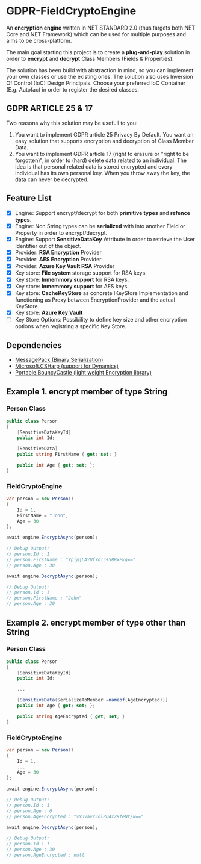# GDPR-FieldCryptoEngine
An **encryption engine** written in NET STANDARD 2.0 (thus targets both NET Core and NET Framework) which can be used for multiple purposes and aims to be cross-platform.

The main goal starting this project is to create a **plug-and-play** solution in order to **encrypt** and **decrypt** Class Members (Fields & Properties).

The solution has been build with abstraction in mind, so you can implement your own classes or use the existing ones.
The solution also uses Inversion Of Control (IoC) Design Principals. Choose your preferred IoC Container (E.g. Autofac) in order to register the desired classes.

## GDPR ARTICLE 25 & 17
Two reasons why this solution may be usefull to you:

1. You want to implement GDPR article 25 Privacy By Default. You want an easy solution that supports encryption and decryption of Class Member Data.
2. You want to implement GDPR article 17 (right to erasure or "right to be forgotten)", in order to (hard) delete data related to an individual. The idea is that personal related data is stored encrypted and every individual has its own personal key. When you throw away the key, the data can never be decrypted.

## Feature List
- [x] Engine: Support encrypt/decrypt for both **primitive types** and **refence types**.
- [x] Engine: Non String types can be **serialized** with into another Field or Property in order to encrypt/decrypt.
- [x] Engine: Support **SensitiveDataKey** Attribute in order to retrieve the User Identifier out of the object.
- [x] Provider: **RSA Encryption** Provider
- [x] Provider: **AES Encryption** Provider
- [x] Provider: **Azure Key Vault RSA** Provider
- [x] Key store: **File system** storage support for RSA keys.
- [x] Key store: **Inmemmory support** for RSA keys.
- [x] Key store: **Inmemmory support** for AES keys.
- [x] Key store: **CacheKeyStore** as concrete IKeyStore Implementation and functioning as Proxy between EncryptionProvider and the actual KeyStore.
- [x] Key store: **Azure Key Vault**
- [ ] Key Store Options: Possibility to define key size and other encryption options when registring a specific Key Store.

## Dependencies
- [MessagePack (Binary Serialization)](https://msgpack.org/) 
- [Microsoft.CSHarp (support for Dynamics)](https://www.nuget.org/packages/Microsoft.CSharp/)
- [Portable.BouncyCastle (light weight Encryption library)](http://www.bouncycastle.org/csharp/)


## Example 1. encrypt member of type String

### Person Class
```csharp
public class Person
{
    [SensitiveDataKeyId]
    public int Id;

    [SensitiveData]
    public string FirstName { get; set; }

    public int Age { get; set; };
}
```

### FieldCryptoEngine
```csharp
var person = new Person()
{
    Id = 1,
    FirstName = "John",
    Age = 30
};

await engine.EncryptAsync(person);

// Debug Output: 
// person.Id : 1
// person.FirstName : "YpipjLAYUfYd1c+SBBxPkg=="
// person.Age : 30

await engine.DecryptAsync(person);

// Debug Output: 
// person.Id : 1
// person.FirstName : "John"
// person.Age : 30
```


## Example 2. encrypt member of type other than String

### Person Class
```csharp
public class Person
{
    [SensitiveDataKeyId]
    public int Id;

    ...

    [SensitiveData(SerializeToMember =nameof(AgeEncrypted))]
    public int Age { get; set; };

    public string AgeEncrypted { get; set; }
}
```

### FieldCryptoEngine
```csharp
var person = new Person()
{
    Id = 1,
    ...
    Age = 30
};

await engine.EncryptAsync(person);

// Debug Output: 
// person.Id : 1
// person.Age : 0
// person.AgeEncrypted : "vY3Vavr3dlRO4x29feNt/w=="

await engine.DecryptAsync(person);

// Debug Output: 
// person.Id : 1
// person.Age : 30
// person.AgeEncrypted : null
```


